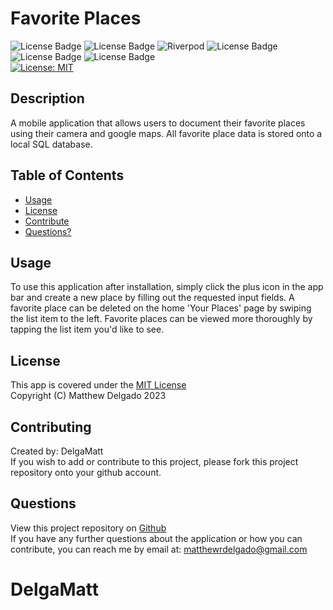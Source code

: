 # Favorite Places
  ![License Badge](https://img.shields.io/badge/Flutter-02569B?style=flat&logo=flutter&logoColor=white)
  ![License Badge](https://img.shields.io/badge/Dart-0175C2?style=flat&logo=dart&logoColor=white)
  ![Riverpod](https://img.shields.io/badge/Riverpod-0.14.0-blue.svg)
  ![License Badge](https://img.shields.io/badge/Material--UI-0081CB?style=flat&logo=material-ui&logoColor=white)
  <br>
  ![License Badge](https://img.shields.io/badge/SQLite-07405E?style=flat&logo=sqlite&logoColor=white)
  ![License Badge](https://img.shields.io/badge/Google-Maps-0081CB?style=flat&logo=Google-Maps&logoColor=white)
  <br>
  [![License: MIT](https://img.shields.io/badge/License-MIT-yellow.svg)](https://opensource.org/licenses/MIT)
  ## Description
  A mobile application that allows users to document their favorite places using their camera and google maps. All favorite place data is stored onto a local SQL database.

  ## Table of Contents
 
  - [Usage](#usage)
  - [License](#license)
  - [Contribute](#contributing)
  - [Questions?](#questions)

  ## Usage
  To use this application after installation, simply click the plus icon in the app bar and create a new place by filling out the requested input fields. A favorite place can be deleted on the home 'Your Places' page by swiping the list item to the left. Favorite places can be viewed more thoroughly by tapping the list item you'd like to see.
  ## License
  This app is covered under the [MIT License](https://opensource.org/licenses/MIT)<br>
  Copyright (C) Matthew Delgado 2023
  ## Contributing
  Created by: DelgaMatt
  <br>
  If you wish to add or contribute to this project, please fork this project repository onto your github account.
  ## Questions
  View this project repository on [Github](https://github.com/DelgaMatt)<br>
  If you have any further questions about the application or how you can contribute, you can reach me by email at: matthewrdelgado@gmail.com

# DelgaMatt
